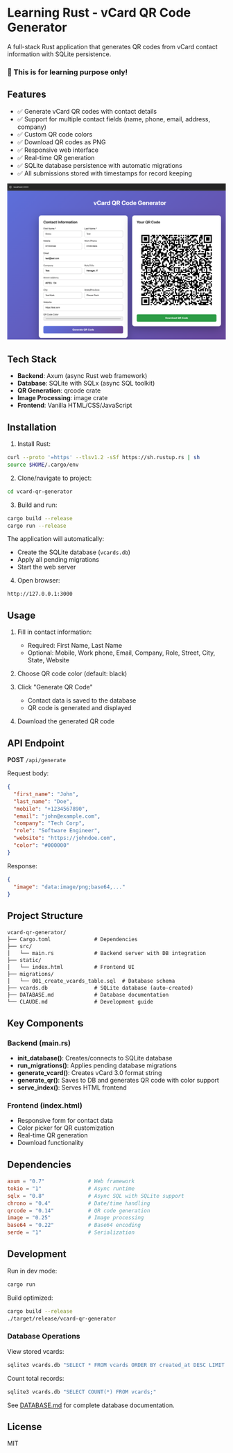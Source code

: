 # Learning Rust - vCard QR Code Generator

A full-stack Rust application that generates QR codes from vCard contact information with SQLite persistence.

### 🚨 This is for learning purpose only!

## Features

- ✅ Generate vCard QR codes with contact details
- ✅ Support for multiple contact fields (name, phone, email, address, company)
- ✅ Custom QR code colors
- ✅ Download QR codes as PNG
- ✅ Responsive web interface
- ✅ Real-time QR generation
- ✅ SQLite database persistence with automatic migrations
- ✅ All submissions stored with timestamps for record keeping

![demo](./static/demo-qr-gen.png)

## Tech Stack

- **Backend**: Axum (async Rust web framework)
- **Database**: SQLite with SQLx (async SQL toolkit)
- **QR Generation**: qrcode crate
- **Image Processing**: image crate
- **Frontend**: Vanilla HTML/CSS/JavaScript

## Installation

1. Install Rust:
```bash
curl --proto '=https' --tlsv1.2 -sSf https://sh.rustup.rs | sh
source $HOME/.cargo/env
```

2. Clone/navigate to project:
```bash
cd vcard-qr-generator
```

3. Build and run:
```bash
cargo build --release
cargo run --release
```

The application will automatically:
- Create the SQLite database (`vcards.db`)
- Apply all pending migrations
- Start the web server

4. Open browser:
```
http://127.0.0.1:3000
```

## Usage

1. Fill in contact information:
   - Required: First Name, Last Name
   - Optional: Mobile, Work phone, Email, Company, Role, Street, City, State, Website

2. Choose QR code color (default: black)

3. Click "Generate QR Code"
   - Contact data is saved to the database
   - QR code is generated and displayed

4. Download the generated QR code

## API Endpoint

**POST** `/api/generate`

Request body:
```json
{
  "first_name": "John",
  "last_name": "Doe",
  "mobile": "+1234567890",
  "email": "john@example.com",
  "company": "Tech Corp",
  "role": "Software Engineer",
  "website": "https://johndoe.com",
  "color": "#000000"
}
```

Response:
```json
{
  "image": "data:image/png;base64,..."
}
```

## Project Structure

```
vcard-qr-generator/
├── Cargo.toml              # Dependencies
├── src/
│   └── main.rs             # Backend server with DB integration
├── static/
│   └── index.html          # Frontend UI
├── migrations/
│   └── 001_create_vcards_table.sql  # Database schema
├── vcards.db               # SQLite database (auto-created)
├── DATABASE.md             # Database documentation
└── CLAUDE.md               # Development guide
```

## Key Components

### Backend (main.rs)
- **init_database()**: Creates/connects to SQLite database
- **run_migrations()**: Applies pending database migrations
- **generate_vcard()**: Creates vCard 3.0 format string
- **generate_qr()**: Saves to DB and generates QR code with color support
- **serve_index()**: Serves HTML frontend

### Frontend (index.html)
- Responsive form for contact data
- Color picker for QR customization
- Real-time QR generation
- Download functionality

## Dependencies

```toml
axum = "0.7"              # Web framework
tokio = "1"               # Async runtime
sqlx = "0.8"              # Async SQL with SQLite support
chrono = "0.4"            # Date/time handling
qrcode = "0.14"           # QR code generation
image = "0.25"            # Image processing
base64 = "0.22"           # Base64 encoding
serde = "1"               # Serialization
```

## Development

Run in dev mode:
```bash
cargo run
```

Build optimized:
```bash
cargo build --release
./target/release/vcard-qr-generator
```

### Database Operations

View stored vcards:
```bash
sqlite3 vcards.db "SELECT * FROM vcards ORDER BY created_at DESC LIMIT 10;"
```

Count total records:
```bash
sqlite3 vcards.db "SELECT COUNT(*) FROM vcards;"
```

See [DATABASE.md](DATABASE.md) for complete database documentation.

## License

MIT
